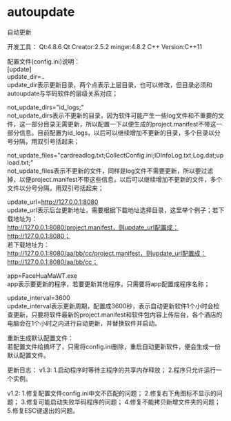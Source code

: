 # autoupdate
自动更新

开发工具：
Qt:4.8.6
Qt Creator:2.5.2
mingw:4.8.2
C++ Version:C++11

配置文件(config.ini)说明：  
[update]  
update_dir=..  
update_dir表示更新目录，两个点表示上层目录，也可以修改，但目录必须和autoupdate与华码软件的层级关系对应；  

not_update_dirs="id_logs;"  
not_update_dirs表示不更新的目录，因为软件可能产生一些log文件和不重要的文件，这一部分目录无需更新，所以配置一下以便生成的project.manifest不带这一部分信息。目前配置为id_logs，以后可以继续增加不更新的目录，多个目录以分号分隔，用双引号括起来；  

not_update_files="cardreadlog.txt;CollectConfig.ini;IDInfoLog.txt;Log.dat;upload.txt;"  
not_update_files表示不更新的文件，同样是log文件不需要更新，所以要过滤掉，以便project.manifest不带这些信息，以后可以继续增加不更新的文件，多个文件以分号分隔，用双引号括起来；  

update_url=http://127.0.0.1:8080  
update_url表示后台更新地址，需要根据下载地址选择目录，这里举个例子；若下载地址为：  
http://127.0.0.1:8080/project.manifest，则update_url配置成：  
http://127.0.0.1:8080；  
若下载地址为：  
http://127.0.0.1:8080/aa/bb/cc/project.manifest，则update_url配置成：http://127.0.0.1:8080/aa/bb/cc；  

app=FaceHuaMaWT.exe  
app表示要更新的程序，若要更新其他程序，只需要将app配置成程序名称；  

update_interval=3600  
update_interval表示更新周期，配置成3600秒，表示自动更新软件1个小时会检查更新，只要将软件最新的project.manifest和软件包内容上传后台，各个酒店的电脑会在1个小时之内进行自动更新，并替换软件并启动。  

重新生成默认配置文件：  
若配置文件给搞坏了，只需将config.ini删除，重启自动更新软件，便会生成一份默认配置文件。  

更新日志：
v1.3:
1.启动程序时等待主程序的共享内存释放；
2.程序只允许运行一个实例。

v1.2:
1.修复配置文件config.ini中文不匹配的问题；
2.修复右下角图标不显示的问题；
3.修复可能启动失败华码程序的问题；
4.修复不能拷贝新增文件夹的问题；
5.修复ESC键退出的问题。